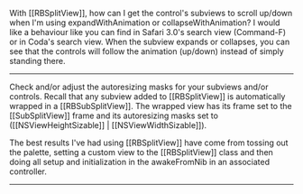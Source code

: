 With [[RBSplitView]], how can I get the control's subviews to scroll up/down when I'm using expandWithAnimation or collapseWithAnimation? I would like a behaviour like you can find in Safari 3.0's search view (Command-F) or in Coda's search view. When the subview expands or collapses, you can see that the controls will follow the animation (up/down) instead of simply standing there.

----

Check and/or adjust the autoresizing masks for your subviews and/or controls. Recall that any subview added to [[RBSplitView]] is automatically wrapped in a [[RBSubSplitView]]. The wrapped view has its frame set to the [[SubSplitView]] frame and its autoresizing masks set to ([[NSViewHeightSizable]] | [[NSViewWidthSizable]]). 

The best results I've had using [[RBSplitView]] have come from tossing out the palette, setting a custom view to the [[RBSplitView]] class and then doing all setup and initialization in the awakeFromNib in an associated controller.

----
